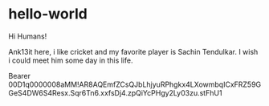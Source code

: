 # hello-world

Hi Humans!

Ank13it here, i like cricket and my favorite player is Sachin Tendulkar. 
I wish i could meet him some day in this life.


Bearer 00D1q0000008aMM!AR8AQEmfZCsQJbLhjyuRPhgkx4LXowmbqICxFRZ59GGeS4DW6S4Resx.Sqr6Tn6.xxfsDj4.zpQiYcPHgy2Ly03zu.stFhU1
